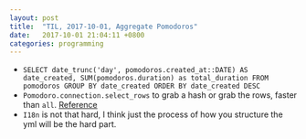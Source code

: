 ```yaml
---
layout: post
title:  "TIL, 2017-10-01, Aggregate Pomodoros"
date:   2017-10-01 21:04:11 +0800
categories: programming
---
```


- `SELECT date_trunc('day', pomodoros.created_at::DATE) AS date_created, SUM(pomodoros.duration) as total_duration FROM pomodoros GROUP BY date_created ORDER BY date_created DESC`
- `Pomodoro.connection.select_rows` to grab a hash or grab the rows, faster than `all`. [Reference](http://brettu.com/rails-daily-ruby-tip-41-grab-a-hash-vs-activerecord-objects/)
- `I18n` is not that hard, I think just the process of how you structure the yml will be the hard part.
